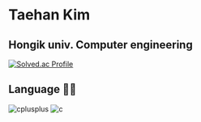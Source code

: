 # Taehan Kim

## Hongik univ. Computer engineering

[![Solved.ac Profile](http://mazassumnida.wtf/api/v2/generate_badge?boj=taehan0)](https://solved.ac/taehan0/)

## Language ✍🏽
![cplusplus](https://img.shields.io/badge/c++-00599C.svg?&style=for-the-badge&logo=cplusplus&logoColor=white)
![c](https://img.shields.io/badge/c-A8B9CC.svg?&style=for-the-badge&logo=c&logoColor=white)


